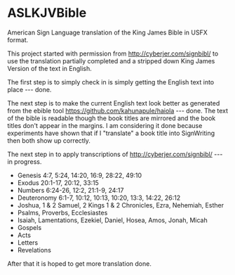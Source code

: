 # ASLKJVBible
American Sign Language translation of the King James Bible in USFX format.

This project started with permission from http://cyberjer.com/signbibl/ to use the translation partially completed and a stripped down King James Version of the text in English.

The first step is to simply check in is simply getting the English text into place --- done.

The next step is to make the current English text look better as generated from the ebible tool https://github.com/kahunapule/haiola --- done.
The text of the bible is readable though the book titles are mirrored and the book titles don't appear in the margins.
I am considering it done because experiments have shown that if I "translate" a book title into SignWriting then both show up correctly.

The next step in to apply transcriptions of http://cyberjer.com/signbibl/ --- in progress.

* Genesis 4:7, 5:24, 14:20, 16:9, 28:22, 49:10
* Exodus 20:1-17, 20:12, 33:15
* Numbers 6:24-26, 12:2, 21:1-9, 24:17
* Deuteronomy 6:1-7, 10:12, 10:13, 10:20, 13:3, 14:22, 26:12
* Joshua, 1 & 2 Samuel, 2 Kings 1 & 2 Chronicles, Ezra, Nehemiah, Esther
* Psalms, Proverbs, Ecclesiastes
* Isaiah, Lamentations, Ezekiel, Daniel, Hosea, Amos, Jonah, Micah
* Gospels
* Acts
* Letters
* Revelations

After that it is hoped to get more translation done.

